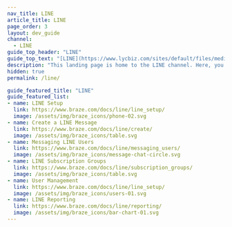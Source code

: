 ```yaml
---
nav_title: LINE
article_title: LINE
page_order: 3
layout: dev_guide
channel:
  - LINE
guide_top_header: "LINE"
guide_top_text: "[LINE](https://www.lycbiz.com/sites/default/files/media/jp/download/LINE%20Business%20Guide_202310-202403.pdf) is the most popular messaging app in Japan, with over 95 million monthly active users. In addition to messaging, LINE offers its users an “all-in-one” platform for social media, gaming, shopping, and payments.<br><br>You can integrate your LINE accounts with Braze to leverage your zero- and first-party customer data to send compelling LINE messages to the right customers based on their preferences, behaviors, and cross-channel interactions.<br><br>LINE access is in beta and only available in select Braze packages. Reach out to your account manager or customer success manager to get started."
description: "This landing page is home to the LINE channel. Here, you can find articles on setting up LINE, LINE subscription groups, LINE campaigns, LINE reporting, and more."
hidden: true
permalink: /line/

guide_featured_title: "LINE"
guide_featured_list:
- name: LINE Setup
  link: https://www.braze.com/docs/line/line_setup/
  image: /assets/img/braze_icons/phone-02.svg
- name: Create a LINE Message
  link: https://www.braze.com/docs/line/create/
  image: /assets/img/braze_icons/table.svg
- name: Messaging LINE Users
  link: https://www.braze.com/docs/line/messaging_users/
  image: /assets/img/braze_icons/message-chat-circle.svg
- name: LINE Subscription Groups
  link: https://www.braze.com/docs/line/subscription_groups/
  image: /assets/img/braze_icons/table.svg
- name: User Management
  link: https://www.braze.com/docs/line/line_setup/
  image: /assets/img/braze_icons/users-01.svg
- name: LINE Reporting
  link: https://www.braze.com/docs/line/reporting/
  image: /assets/img/braze_icons/bar-chart-01.svg
---
```


